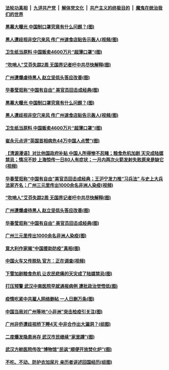 ####  [法轮功真相](../../../../basic/blob/master/README.md?t=04141231) &nbsp;|&nbsp; [九评共产党](../../../../9ping.md/blob/master/README.md?t=04141231) &nbsp;|&nbsp; [解体党文化](../../../../jtdwh.md/blob/master/README.md?t=04141231)  &nbsp;|&nbsp; [共产主义的终极目的](../../../../gczydzjmd.md/blob/master/README.md?t=04141231) &nbsp;|&nbsp; [魔鬼在统治我们的世界](../../../../mgztzwmdsj.md/blob/master/README.md?t=04141231) 

#### [黑幕大曝光 中国制口罩究竟有什么问题？(图)](../pages/p1/929738.md?t=04141231) 

#### [黑人遭歧视非空穴来风 传广州速食店贴告示轰人(视频/图)](../pages/p1/929713.md?t=04141231) 

#### [卫生纸当原料 中国贩卖4600万片“超薄口罩”(图)](../pages/p1/929717.md?t=04141231) 

#### [“吹哨人”艾芬失踪2周 无国界记者吁中共尽快解释(图)](../pages/p1/929674.md?t=04141231) 

#### [广州遭爆虐待黑人 赵立坚低头答应改善(图)](../pages/p1/929658.md?t=04141231) 

#### [华春莹诳称“中国有自由” 美官员回击成经典(图)](../pages/p1/929581.md?t=04141231) 

#### [黑幕大曝光 中国制口罩究竟有什么问题？(图)](../pages/p1/929738.md?t=04141231) 

#### [黑人遭歧视非空穴来风 传广州速食店贴告示轰人(视频/图)](../pages/p1/929713.md?t=04141231) 

#### [卫生纸当原料 中国贩卖4600万片“超薄口罩”(图)](../pages/p1/929717.md?t=04141231) 

#### [崔永元点评“英国首相病危44万中国人点赞”(图)](../pages/p1/929644.md?t=04141231) 

#### [【清源漫语】对比他国政府补贴 中国人所得惨不忍睹；粮食危机加剧 天灾成陆媒禁忌；情况不妙 上海惊传一日80人有症状；一月内两次火箭发射失败原来是缺它(视频)](../pages/p1/929696.md?t=04141231) 

#### [华春莹诳称“中国有自由”美官员回击成经典；王沪宁发力推“习兵法” 与史上大兵法家齐名；广州三元里传出1000余名非洲人染疫(视频)](../pages/p1/929694.md?t=04141231) 

#### [“吹哨人”艾芬失踪2周 无国界记者吁中共尽快解释(图)](../pages/p1/929674.md?t=04141231) 

#### [广州遭爆虐待黑人 赵立坚低头答应改善(图)](../pages/p1/929658.md?t=04141231) 

#### [华春莹诳称“中国有自由” 美官员回击成经典(图)](../pages/p1/929581.md?t=04141231) 

#### [广州三元里传出1000余名非洲人染疫(图)](../pages/p1/929586.md?t=04141231) 

#### [意大利作家揭“中国援助防疫”真相(图)](../pages/p1/929574.md?t=04141231) 

#### [中国火车又传脱轨 官方：正在调查(视频)](../pages/p1/929577.md?t=04141231) 

#### [下雪加剧粮食危机 让农民悲痛的天灾成了陆媒禁忌(图)](../pages/p1/929559.md?t=04141231) 

#### [打压预警 武汉中南医院早就通报病例 遭批政治觉悟低(图)](../pages/p1/929550.md?t=04141231) 

#### [疫情吃紧中共雇人网络删帖 一人日删万条(图)](../pages/p1/929524.md?t=04141231) 

#### [中国当局对广州等地“小非洲”突击检疫引关注(图)](../pages/p1/929481.md?t=04141231) 

#### [广州非侨遭歧视桥下睡4天 中非合作出大漏洞？(组图)](../pages/p1/929489.md?t=04141231) 

#### [二度爆发隐患尚存 武汉市民继续“家里蹲”(图)](../pages/p1/929480.md?t=04141231) 

#### [武汉方舱医院传改“博物馆”民讽“顺便开放焚化炉”(图)](../pages/p1/929477.md?t=04141231) 

#### [不吃、不动、防护衣加尿片 亲历者讲述回国经历(组图)](../pages/p1/929474.md?t=04141231) 

